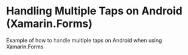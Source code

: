 # Handling Multiple Taps on Android (Xamarin.Forms) 
Example of how to handle multiple taps on Android when using Xamarin.Forms 
